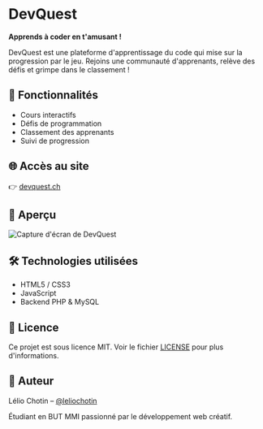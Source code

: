# DevQuest

**Apprends à coder en t'amusant !**

DevQuest est une plateforme d'apprentissage du code qui mise sur la progression par le jeu. Rejoins une communauté d'apprenants, relève des défis et grimpe dans le classement !

## 🚀 Fonctionnalités

- Cours interactifs
- Défis de programmation
- Classement des apprenants
- Suivi de progression

## 🌐 Accès au site

👉 [devquest.ch](https://devquest.ch)

## 📸 Aperçu

![Capture d'écran de DevQuest](https://devquest.ch/uploads/DevQuest.jpg)

## 🛠️ Technologies utilisées

- HTML5 / CSS3
- JavaScript
- Backend PHP & MySQL

## 📄 Licence

Ce projet est sous licence MIT. Voir le fichier [LICENSE](LICENSE) pour plus d'informations.

## 👤 Auteur

Lélio Chotin – [@leliochotin](https://github.com/leliochotin)

Étudiant en BUT MMI passionné par le développement web créatif.
